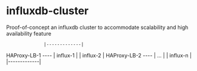 # influxdb-cluster

Proof-of-concept an influxdb cluster to accommodate scalability and high availability feature

                  |-------------|
HAProxy-LB-1 ---- | influx-1    |
                  | influx-2    |
HAProxy-LB-2 ---- | ...         |
                  | influx-n    |
                  |-------------|

